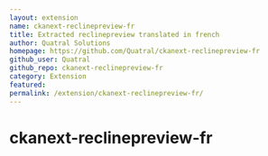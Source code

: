 ```yaml
---
layout: extension
name: ckanext-reclinepreview-fr
title: Extracted reclinepreview translated in french
author: Quatral Solutions
homepage: https://github.com/Quatral/ckanext-reclinepreview-fr
github_user: Quatral
github_repo: ckanext-reclinepreview-fr
category: Extension
featured: 
permalink: /extension/ckanext-reclinepreview-fr/
---
```



ckanext-reclinepreview-fr
=========================

